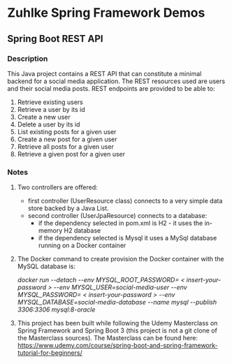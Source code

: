 # Zuhlke Spring Framework Demos
## Spring Boot REST API

### Description

This Java project contains a REST API that can constitute a minimal backend for a social media application. 
The REST resources used are users and their social media posts. REST endpoints are provided to be able to:

1. Retrieve existing users
2. Retrieve a user by its id
3. Create a new user
4. Delete a user by its id
5. List existing posts for a given user
6. Create a new post for a given user
7. Retrieve all posts for a given user
8. Retrieve a given post for a given user

### Notes

1. Two controllers are offered: 
   - first controller (UserResource class) connects to a very simple data store backed by a Java List.
   - second controller (UserJpaResource) connects to a database:
        - if the dependency selected in pom.xml is H2 - it uses the in-memory H2 database
        - if the dependency selected is Mysql it uses a MySql database running on a Docker container

2. The Docker command to create provision the Docker container with the MySQL database is:


    *docker run --detach --env MYSQL_ROOT_PASSWORD= < insert-your-password > --env MYSQL_USER=social-media-user --env MYSQL_PASSWORD= < insert-your-password > --env MYSQL_DATABASE=social-media-database --name mysql --publish 3306:3306 mysql:8-oracle*

3. This project has been built while following the Udemy Masterclass on Spring Framework
and Spring Boot 3 (this project is not a git clone of the Masterclass sources).
The Masterclass can be found here:
https://www.udemy.com/course/spring-boot-and-spring-framework-tutorial-for-beginners/